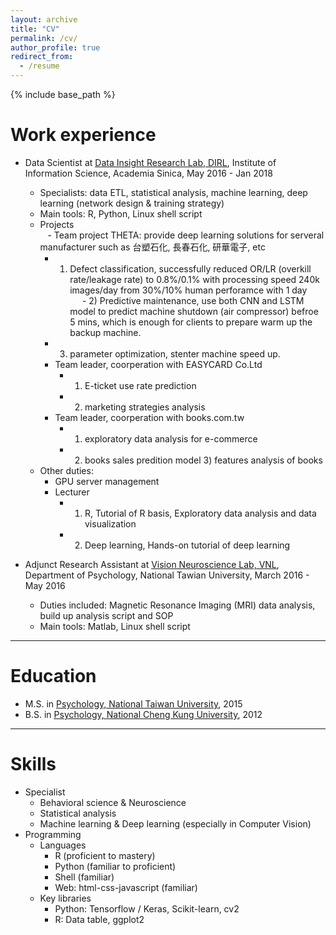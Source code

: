 ```yaml
---
layout: archive
title: "CV"
permalink: /cv/
author_profile: true
redirect_from:
  - /resume
---
```


{% include base_path %}

Work experience
======
* Data Scientist at <ins>[Data Insight Research Lab, DIRL](http://dirl.iis.sinica.edu.tw/)</ins>, Institute of Information Science, Academia Sinica, May 2016 - Jan 2018 
  * Specialists: data ETL, statistical analysis, machine learning, deep learning (network design & training strategy)
  * Main tools: R, Python, Linux shell script
  * Projects  <br>
    - Team project THETA: provide deep learning solutions for serveral manufacturer such as 台塑石化, 長春石化, 研華電子, etc <br>
      - 1) Defect classification, successfully reduced OR/LR (overkill rate/leakage rate) to 0.8%/0.1% with processing speed 240k images/day from 30%/10% human perforamce with 1 day <br>
      - 2) Predictive maintenance, use both CNN and LSTM model to predict machine shutdown (air compressor) befroe 5 mins, which is enough for clients to prepare warm up the backup machine. <br>
      - 3) parameter optimization, stenter machine speed up. <br>
    - Team leader, coorperation with EASYCARD Co.Ltd  <br>
      - 1) E-ticket use rate prediction <br>
      - 2) marketing strategies analysis<br>
    - Team leader, coorperation with books.com.tw <br>
      - 1) exploratory data analysis for e-commerce <br>
      - 2) books sales predition model 3) features analysis of books <br>
  * Other duties: <br>
    - GPU server management  <br>
    - Lecturer  <br>
      - 1) R, Tutorial of R basis, Exploratory data analysis and data visualization <br>
      - 2) Deep learning, Hands-on tutorial of deep learning
    
  
* Adjunct Research Assistant at <ins>[Vision Neuroscience Lab, VNL](http://www.psy.ntu.edu.tw/vnl/publications.html)</ins>, Department of Psychology, National Tawian University, March 2016 - May 2016  
  * Duties included: Magnetic Resonance Imaging (MRI) data analysis, build up analysis script and SOP
  * Main tools: Matlab, Linux shell script
  
----
  
Education
======
* M.S. in <ins>[Psychology, National Taiwan University](http://www.psy.ntu.edu.tw/)</ins>, 2015
* B.S. in <ins>[Psychology, National Cheng Kung University](http://psychology.ncku.edu.tw/)</ins>, 2012

----
  
Skills
======
* Specialist
  - Behavioral science & Neuroscience
  - Statistical analysis
  - Machine learning & Deep learning (especially in Computer Vision)
* Programming
  * Languages
    - R (proficient to mastery)
    - Python (familiar to proficient)
    - Shell (familiar)
    - Web: html-css-javascript (familiar)
  * Key libraries
    - Python: Tensorflow / Keras, Scikit-learn, cv2
    - R: Data table, ggplot2
  
<!---
Publications
======
  <ul>{% for post in site.publications %}
    {% include archive-single-cv.html %}
  {% endfor %}</ul>
  
Talks
======
  <ul>{% for post in site.talks %}
    {% include archive-single-talk-cv.html %}
  {% endfor %}</ul>
  
Teaching
======
  <ul>{% for post in site.teaching %}
    {% include archive-single-cv.html %}
  {% endfor %}</ul>
 
--->
